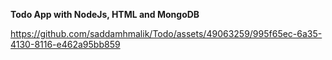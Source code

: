 **Todo App with NodeJs, HTML and MongoDB**

https://github.com/saddamhmalik/Todo/assets/49063259/995f65ec-6a35-4130-8116-e462a95bb859


